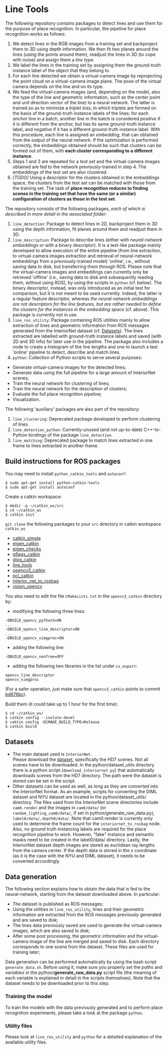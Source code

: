 # Line Tools
The following repository contains packages to detect lines and use them for the purpose of place recognition. In particular, the pipeline for place recognition works as follows:
1. We detect lines in the RGB images from a training set and backproject them to 3D using depth information. We then fit two planes around the lines (using the points around them), readjust the lines in 3D (to cope with noise) and assign them a _line type_.
2. We label the lines in the training set by assigning them the ground-truth instance label of the object that they belong to.
3. For each line detected we obtain a virtual-camera image by reprojecting the point cloud on a virtual-camera image plane. The pose of the virtual camera depends on the line and on its type.
4. We feed the virtual-camera images (and, depending on the model, also the type of the line and geometric information, such as the center point and unit direction vector of the line) to a neural network. The latter is trained so as to minimize a _triplet loss_, in which triplets are formed on the basis of the ground-truth instance labels of the lines: for each _anchor_ line in a batch, another line in the batch is considered _positive_ if it is different from the anchor, but has its same ground-truth instance label, and _negative_ if it has a different ground-truth instance label. With this procedure, each line is assigned an _embedding_, that can obtained from the output of the neural network. If the optimization is performed correctly, the embeddings obtained should be such that clusters can be formed out of them, with **each cluster corresponding to a different instance**.
5. Steps 1 and 3 are repeated for a _test set_ and the virtual-camera images obtained are fed to the network previously-trained in step 4. The embeddings of the test set are also clustered.
6. _[TODO]_ Using a descriptor for the clusters obtained in the embeddings space, the clusters from the test set can be matched with those from the training set. The task of **place recognition reduces to finding scenes in the training set that have the same (or a similar) configuration of clusters as those in the test set**.



The repository consists of the following packages, *each of which is described in more detail in the associated folder*:
1. `line_detection`: Package to detect lines in 2D, backproject them in 3D using the depth information, fit planes around them and readjust them in 3D. 
2. `line_description`: Package to describe lines (either with _neural-network embeddings_ or with a binary descriptor). It is a test-like package mainly developed to allow execution of the entire pipeline (from line extraction, to virtual-camera images extraction and retrieval of neural-network embeddings from a previously-trained model) 'online', i.e., without saving data to disk, but transferring them through ROS. Please note that the virtual-camera images and embeddings can currently only be retrieved 'offline' (i.e., saving data to disk and subsequently reading them, without using ROS), by using the scripts in `python` (cf. below). The binary descriptor, instead, was only introduced as an initial test for comparison, but it is not meant to be used currently. Indeed, the latter is a regular feature descriptor, whereas _the neural-network embeddings are not descriptors for the line features, but are rather needed to define the clusters for the instances in the embedding space_ (cf. above). This package is currently not in use.
3. `line_ros_utility`: Package containing ROS utilities mainly to allow extraction of lines and geometric information from ROS messages generated from the InteriorNet dataset (cf. [Datasets](#datasets)). The lines extracted are labelled with ground-truth instance labels and saved (with 2D and 3D info) for later use in the pipeline. The package also includes a node to create a histogram of the line lengths and one to launch a test 'online' pipeline to detect, describe and match lines.
4. `python`: Collection of Python scripts to serve several purposes:
  - Generate virtual-camera images for the detected lines;
  - Generate data using the full pipeline for a large amount of InteriorNet scenes;
  - Train the neural network for clustering of lines;
  - Train the neural network for the description of clusters;
  - Evaluate the full place recognition pipeline;
  - Visualization.

The following 'auxiliary' packages are also part of the repository:
1. `line_clustering`: Deprecated package developed to perform clustering of lines.
2. `line_detection_python`: Currently-unused (and not up-to-date) C++-to-Python bindings of the package `line_detection`.
3. `line_matching`: Deprecated package to match lines extracted in one frame to lines extracted in another frame. 


## Build instructions for ROS packages
You may need to install `python_catkin_tools` and `autoconf`:
```
$ sudo apt-get install python-catkin-tools
$ sudo apt-get install autoconf
```
Create a catkin workspace:
```
$ mkdir -p ~/catkin_ws/src
$ cd ~/catkin_ws
$ catkin init
```

`git clone` the following packages to your `src` directory in catkin workspace `catkin_ws`

* [catkin_simple](https://github.com/catkin/catkin_simple)
* [eigen_catkin](https://github.com/ethz-asl/eigen_catkin)
* [eigen_checks](https://github.com/ethz-asl/eigen_checks)
* [gflags_catkin](https://github.com/ethz-asl/gflags_catkin)
* [glog_catkin](https://github.com/ethz-asl/glog_catkin/)
* [line_tools](https://github.com/ethz-asl/line_tools/)
* [opencv3_catkin](https://github.com/ethz-asl/opencv3_catkin/)
* [pcl_catkin](https://github.com/ethz-asl/pcl_catkin/)
* [interior_net_to_rosbag](https://github.com/ethz-asl/interiornet_to_rosbag)
* [vision_opencv](https://github.com/ethz-asl/vision_opencv)

You also need to edit the file `CMakeLists.txt` in the `opencv3_catkin` directory by:
- modifying the following three lines:
```
-DBUILD_opencv_python3=ON
...
-DBUILD_opencv_line_descriptor=ON
...
-DBUILD_opencv_ximgproc=ON
```
- adding the following line:
```
-DBUILD_opencv_nonfree=OFF
```
- adding the following two libraries in the list under `cs_export`:
```
opencv_line_descriptor
opencv_ximgproc
```

(For a safer operation, just make sure that `opencv3_catkin` points to commit [bd876bc](https://github.com/ethz-asl/opencv3_catkin/commit/bd876bcf5ad393190e6c771be3f19e9e0df6470d)).

Build them (it could take up to 1 hour for the first time):
```
$ cd ~/catkin_ws/
$ catkin config --isolate-devel
$ caktin config -DCMAKE_BUILD_TYPE=Release
$ catkin build
```


## Datasets
- The main dataset used is `InteriorNet`.  
Please download the [dataset](https://interiornet.org/), specifically the HD7 scenes. Not all scenes have to be downloaded. In the python/dataset_utils directory there is a python script (`download_interiornet.py`) that automatically downloads scenes from the HD7 directory. The path were the dataset is stored can be set in the script.
- Other datasets can be used as well, as long as they are converted into the InteriorNet format. As an example, scripts for converting the DIML dataset and NYU dataset are located in the python/dataset_utils/ directory. The files used from the InteriorNet scene directories include `cam0.render` and the images in `cam0/data/` (or `random_lighting_cam0/data/`, if set in python/generate_raw_data.py), `label0/data/`, `depth0/data/`. Note that cam0.render is currently only used to determine the frame count for the `interiornet_to_rosbag` node. Also, no ground truth instancing labels are required for the place recognition pipeline to work. However, "fake" instance and semantic masks need to be created in the label0/data/ directory. Lastly, the InteriorNet dataset depth images are stored as euclidean ray lengths from the camera center. If the depth data is stored in the z coordinate (as it is the case with the NYU and DIML dataset), it needs to be converted accordingly.

## Data generation
The following section explains how to obtain the data that is fed to the neural-network, starting from the dataset downloaded above. In particular:
- The dataset is published as ROS messages;
- Using the utilities in `line_ros_utility`, lines and their geometric information are extracted from the ROS messages previously generated and are saved to disk;
- The lines data previoùsly saved are used to generate the virtual-camera images, which are also saved to disk;
- After some post processing, the geometric information and the virtual-camera image of the line are merged and saved to disk. Each directory corresponds to one scene from the dataset. These files are used for training later;

Data generation can be performed automatically by using the bash script `generate_data.sh`. Before using it, make sure you properly set the _paths_ and _variables_ in the python/**generate_raw_data.py** script file (the meaning of each variable is explained in detail in the scripts themselves). Note that the dataset needs to be downloaded prior to this step.


### Training the model
To train the models with the data previously generated and to perform place recognition experiments, please take a look at the package `python`.


### Utility files
Please look at `line_ros_utility` and `python` for a detailed explanation of the available utility files.
